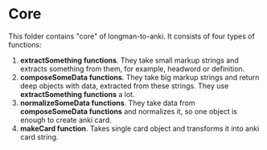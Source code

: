 # Core

This folder contains "core" of longman-to-anki. It consists of four types of functions:

1. **extractSomething functions**. They take small markup strings and extracts something from them, for example, headword or definition.
1. **composeSomeData functions**. They take big markup strings and return deep objects with data, extracted from these strings. They use **extractSomething functions** a lot.
1. **normalizeSomeData functions**. They take data from **composeSomeData functions** and normalizes it, so one object is enough to create anki card.
1. **makeCard function**. Takes single card object and transforms it into anki card string.
